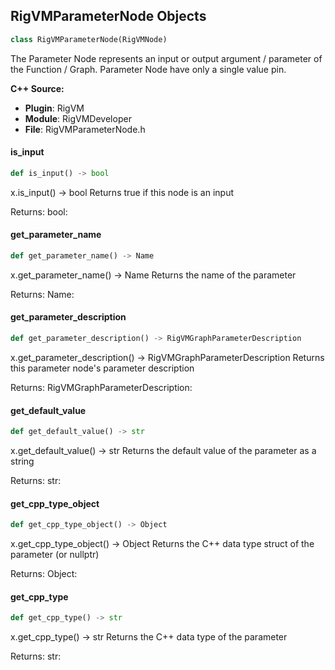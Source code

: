 ## RigVMParameterNode Objects

```python
class RigVMParameterNode(RigVMNode)
```

The Parameter Node represents an input or output argument / parameter
of the Function / Graph. Parameter Node have only a single value pin.

**C++ Source:**

- **Plugin**: RigVM
- **Module**: RigVMDeveloper
- **File**: RigVMParameterNode.h

<a id="unreal.RigVMParameterNode.is_input"></a>

#### is_input

```python
def is_input() -> bool
```

x.is_input() -> bool
Returns true if this node is an input

Returns:
    bool:

<a id="unreal.RigVMParameterNode.get_parameter_name"></a>

#### get_parameter_name

```python
def get_parameter_name() -> Name
```

x.get_parameter_name() -> Name
Returns the name of the parameter

Returns:
    Name:

<a id="unreal.RigVMParameterNode.get_parameter_description"></a>

#### get_parameter_description

```python
def get_parameter_description() -> RigVMGraphParameterDescription
```

x.get_parameter_description() -> RigVMGraphParameterDescription
Returns this parameter node's parameter description

Returns:
    RigVMGraphParameterDescription:

<a id="unreal.RigVMParameterNode.get_default_value"></a>

#### get_default_value

```python
def get_default_value() -> str
```

x.get_default_value() -> str
Returns the default value of the parameter as a string

Returns:
    str:

<a id="unreal.RigVMParameterNode.get_cpp_type_object"></a>

#### get_cpp_type_object

```python
def get_cpp_type_object() -> Object
```

x.get_cpp_type_object() -> Object
Returns the C++ data type struct of the parameter (or nullptr)

Returns:
    Object:

<a id="unreal.RigVMParameterNode.get_cpp_type"></a>

#### get_cpp_type

```python
def get_cpp_type() -> str
```

x.get_cpp_type() -> str
Returns the C++ data type of the parameter

Returns:
    str:

<a id="unreal.RigVMRerouteNode"></a>
